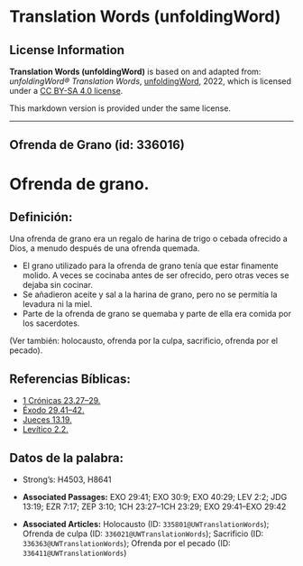 # Translation Words (unfoldingWord)

## License Information

**Translation Words (unfoldingWord)** is based on and adapted from: _unfoldingWord® Translation Words_, [unfoldingWord](https://unfoldingword.org/utw), 2022, which is licensed under a [CC BY-SA 4.0 license](https://creativecommons.org/licenses/by-sa/4.0/legalcode.en).

This markdown version is provided under the same license.



--------------------------------

## Ofrenda de Grano (id: 336016)

Ofrenda de grano.
=================

Definición:
-----------

Una ofrenda de grano era un regalo de harina de trigo o cebada ofrecido a Dios, a menudo después de una ofrenda quemada.

* El grano utilizado para la ofrenda de grano tenía que estar finamente molido. A veces se cocinaba antes de ser ofrecido, pero otras veces se dejaba sin cocinar.
* Se añadieron aceite y sal a la harina de grano, pero no se permitía la levadura ni la miel.
* Parte de la ofrenda de grano se quemaba y parte de ella era comida por los sacerdotes.

(Ver también: holocausto, ofrenda por la culpa, sacrificio, ofrenda por el pecado).

Referencias Bíblicas:
---------------------

* [1 Crónicas 23\.27–29\.](https://ref.ly/1Chr23:27-1Chr23:29)
* [Éxodo 29\.41–42\.](https://ref.ly/Exod29:41-Exod29:42)
* [Jueces 13\.19\.](https://ref.ly/Judg13:19)
* [Levítico 2\.2\.](https://ref.ly/Lev2:2)

Datos de la palabra:
--------------------

* Strong’s: H4503, H8641

* **Associated Passages:** EXO 29:41; EXO 30:9; EXO 40:29; LEV 2:2; JDG 13:19; EZR 7:17; ZEP 3:10; 1CH 23:27–1CH 23:29; EXO 29:41–EXO 29:42
* **Associated Articles:** Holocausto (ID: `335801@UWTranslationWords`); Ofrenda de culpa (ID: `336021@UWTranslationWords`); Sacrificio (ID: `336363@UWTranslationWords`); Ofrenda por el pecado (ID: `336411@UWTranslationWords`)

